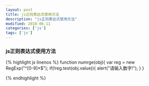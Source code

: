 ```yaml
---
layout: post
title: js正则表达式使用方法
description: "js正则表达式使用方法"
modified: 2018-06-11
categories: ['js']
tags: ['js']
---
```


### js正则表达式使用方法
{% highlight js linenos %}
function numrge(obj){
    var reg = new RegExp("^[0-9]*$");
    if(!reg.test(obj.value)){
        alert("请输入数字!");
    }
}

{% endhighlight %}